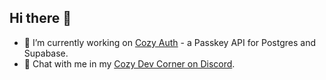 ## Hi there 👋

- 🔭 I’m currently working on [Cozy Auth](https://github.com/cozybytes-dev/cozyauth) - a Passkey API for Postgres and Supabase.
- 💬 Chat with me in my [Cozy Dev Corner on Discord](https://discord.gg/QaCTXq2Gxm).
